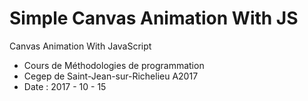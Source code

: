 # Simple Canvas Animation With JS
Canvas Animation With JavaScript

- Cours de Méthodologies de programmation
- Cegep de Saint-Jean-sur-Richelieu A2017
- Date : 2017 - 10 - 15
